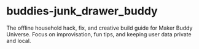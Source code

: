 # buddies-junk_drawer_buddy
The offline household hack, fix, and creative build guide for Maker Buddy Universe. Focus on improvisation, fun tips, and keeping user data private and local.
